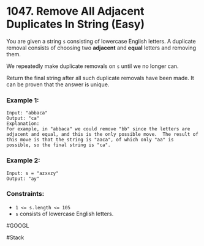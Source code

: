 # 1047. Remove All Adjacent Duplicates In String (Easy)

You are given a string `s` consisting of lowercase English letters. A duplicate removal consists of choosing two **adjacent** and **equal** letters and removing them.

We repeatedly make duplicate removals on `s` until we no longer can.

Return the final string after all such duplicate removals have been made. It can be proven that the answer is unique.

### Example 1:

```
Input: "abbaca"
Output: "ca"
Explanation:
For example, in "abbaca" we could remove "bb" since the letters are adjacent and equal, and this is the only possible move.  The result of this move is that the string is "aaca", of which only "aa" is possible, so the final string is "ca".
```

### Example 2:

```
Input: s = "azxxzy"
Output: "ay"
```

### Constraints:

- `1 <= s.length <= 105`
- `s` consists of lowercase English letters.

#GOOGL

#Stack
